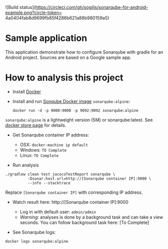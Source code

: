 ![Build status](https://circleci.com/gh/sogilis/sonarqube-for-android-example.png?circle-token= 4a0404fab8d9699fb85f4286b621a88b980159a5)

# Sample application

This application demonstrate how to configure Sonarqube with gradle for an Android project.
Sources are based on a Google sample app.

# How to analysis this project
- Install [Docker](https://www.docker.com)

- Install and run [Sonqube Docker image](https://store.docker.com/images/3f8fc4ce-eb8e-40ad-88ba-69e97299c64f?tab=description) `sonarqube:alpine`:
  ```
  docker run -d -p 9000:9000 -p 9092:9092 sonarqube:alpine
  ```

`sonarqube:alpine` is a lightweight version (5M) or sonarqube:latest. See [docker store page](https://store.docker.com/images/3f8fc4ce-eb8e-40ad-88ba-69e97299c64f?tab=description) for details.

- Get Sonarqube container IP address:
  * OSX: `docker-machine ip default`
  * Windows: `TO Complete`
  * Linux: `TO Complete`


- Run analysis
```
./gradlew clean test jacocoTestReport sonarqube \
          -Dsonar.host.url=http://[Sonarqube container IP]:9000 \
          --info --stacktrace
```
Replace `[Sonarqube container IP]` with corresponding IP address.

- Watch result here: http://[Sonarqube container IP]:9000
  * Log in with default user: `admin/admin`
  * *Warning*: analyses is done by a background task and can take a view seconds. You can follow background task here: [To Complete]

- See Sonarqube logs:
```
docker logs sonarqube:alpine
```
